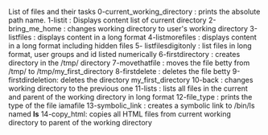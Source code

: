 List of files and their tasks
0-current_working_directory : prints the absolute path name.
1-listit : Displays content list of current directory
2-bring_me_home : changes working directory to user's working directory
3-listfiles : displays content in a long format
4-listmorefiles : displays content in a long format including hidden files
5- listfilesdigitonly : list files in long format, user groups and id listed numerically
6-firstdirectory : creates directory in the /tmp/ directory
7-movethatfile : moves the file betty from /tmp/ to /tmp/my_first_directory
8-firstdelete : deletes the file betty
9-firstdirdeletion: deletes the directory my_first_directory
10-back : changes working directory to the previous one
11-lists : lists all files in the current and parent of the working directory in long format
12-file_type : prints the type of the file iamafile
13-symbolic_link : creates a symbolic link to /bin/ls named __ls__
14-copy_html: copies all HTML files from current working directory to parent of the working directory
